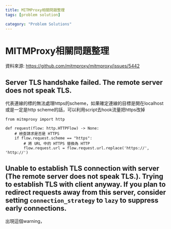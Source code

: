 ```yaml
---
title: MITMProxy相關問題整理
tags: [problem solution]

category: "Problem Solutions"
---
```


# MITMProxy相關問題整理
<!-- more -->
資料來源: https://github.com/mitmproxy/mitmproxy/issues/5442

## Server TLS handshake failed. The remote server does not speak TLS.
代表連線的標的無法處理https的scheme，如果確定連線的目標是開在localhost或是一定是http scheme的話，可以利用script去hook流量把https改掉
```python!
from mitmproxy import http

def request(flow: http.HTTPFlow) -> None:
    # 檢查請求是否是 HTTPS
    if flow.request.scheme == "https":
        # 將 URL 中的 HTTPS 替換為 HTTP
        flow.request.url = flow.request.url.replace('https://', 'http://')
```

## Unable to establish TLS connection with server (The remote server does not speak TLS.). Trying to establish TLS with client anyway. If you plan to redirect requests away from this server, consider setting `connection_strategy` to `lazy` to suppress early connections.
出現這個warning，